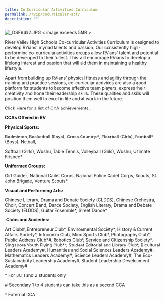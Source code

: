 ```yaml
---
title: Co Curricular Activities Curriculum
permalink: /rvip/cocurricular-act/
description: ""
---
```

![_DSF6492.JPG](https://rivervalleyhigh.moe.edu.sg/qql/slot/u724/IP@RV/Integrated%20Programme/_DSF6492.JPG)  < image exceeds 5MB >

River Valley High School’s Co-curricular Activities Curriculum is designed to develop RVians’ myriad talents and passion. Our consistently high-performing co-curricular activities groups allow RVians’ talent and potential to be developed to their fullest. This will encourage RVians to develop a lifelong interest and passion that will aid them in maintaining a healthy lifestyle.

Apart from building up RVians’ physical fitness and agility through the training and practice sessions, co-curricular activities are also a good platform for students to become effective team players, express their creativity and hone their leadership skills. These qualities and skills will position them well to excel in life and at work in the future.

Click [Here](/achievements/2019-achievements) for a list of CCA achievements.

  

**CCAs Offered in RV**

**Physical Sports:**  

Badminton, Basketball (Boys), Cross Country#, Floorball (Girls), Football\* (Boys), Netball,

Softball (Girls), Wushu, Table Tennis, Volleyball (Girls), Wushu, Ultimate Frisbee\*

**Uniformed Groups:**

Girl Guides, National Cadet Corps, National Police Cadet Corps, Scouts, St. John Brigade, Venture Scouts\*

**Visual and Performing Arts:**

Chinese Literary, Drama and Debate Society (CLDDS), Chinese Orchestra, Choir, Concert Band, Dance Society, English Literary, Drama and Debate Society (ELDDS), Guitar Ensemble\*, Street Dance\*

 **Clubs and Societies:**

Art Club#, Entrepreneur Club\*, Environmental Society\*, History & Current Affairs Society\*, Infocomm Club, Mind Sports Club\*, Photography Club\*, Public Address Club\*#, Robotics Club\*, Service and Citizenship Society\*, Singapore Youth Flying Club\*^, Student Editorial and Library Club\*, Bicultural Leaders Academy#, Humanities and Social Sciences Leaders Academy#, Mathematics Leaders Academy#, Science Leaders Academy#, The Eco-Sustainability Leadership Academy#, Student Leadership Development Academy#

\* For JC 1 and 2 students only

\# Secondary 1 to 4 students can take this as a second CCA

^ External CCA